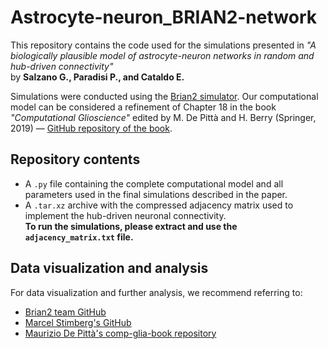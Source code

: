# Astrocyte-neuron_BRIAN2-network

This repository contains the code used for the simulations presented in *"A biologically plausible model of astrocyte-neuron networks in random and hub-driven connectivity"*  
by **Salzano G., Paradisi P., and Cataldo E.**

Simulations were conducted using the [Brian2 simulator](https://github.com/brian-team/brian2). Our computational model can be considered a refinement of Chapter 18 in the book *"Computational Glioscience"* edited by M. De Pittà and H. Berry (Springer, 2019) — [GitHub repository of the book](https://github.com/mdepitta/comp-glia-book?tab=readme-ov-file#ch18stimberg).

## Repository contents

- A `.py` file containing the complete computational model and all parameters used in the final simulations described in the paper.
- A `.tar.xz` archive with the compressed adjacency matrix used to implement the hub-driven neuronal connectivity.  
  **To run the simulations, please extract and use the `adjacency_matrix.txt` file.**

## Data visualization and analysis

For data visualization and further analysis, we recommend referring to:

- [Brian2 team GitHub](https://github.com/brian-team)
- [Marcel Stimberg's GitHub](https://github.com/mstimberg)
- [Maurizio De Pittà's comp-glia-book repository](https://github.com/mdepitta/comp-glia-book)
